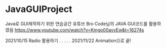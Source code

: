 # JavaGUIProject
Java로 GUI제작하기 위한 연습공간
유튜브 Bro Code님의 JAVA GUI코드를 활용하였음
https://www.youtube.com/watch?v=Kmgo00avvEw&t=16274s

2021/10/15 Radio 활용하기
.
.
.
.
.
2021/11/22 Animation으로 끝!
